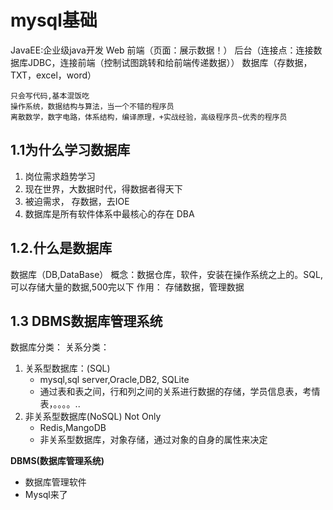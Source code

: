 # mysql基础
JavaEE:企业级java开发 Web
前端（页面：展示数据！）
后台（连接点：连接数据库JDBC，连接前端（控制试图跳转和给前端传递数据））
数据库（存数据，TXT，excel，word）

```
只会写代码,基本混饭吃
操作系统，数据结构与算法，当一个不错的程序员
离散数学，数字电路，体系结构，编译原理，+实战经验，高级程序员~优秀的程序员
```

## 1.1为什么学习数据库
1. 岗位需求趋势学习
2. 现在世界，大数据时代，得数据者得天下
3. 被迫需求， 存数据，去IOE
4. 数据库是所有软件体系中最核心的存在 DBA

## 1.2.什么是数据库
数据库（DB,DataBase）
概念：数据仓库，软件，安装在操作系统之上的。SQL,可以存储大量的数据,500完以下
作用： 存储数据，管理数据

## 1.3 DBMS数据库管理系统
数据库分类：
关系分类：
1. 关系型数据库：(SQL)
    - mysql,sql server,Oracle,DB2, SQLite
    - 通过表和表之间，行和列之间的关系进行数据的存储，学员信息表，考情表，。。。。..
2. 非关系型数据库(NoSQL) Not Only
    - Redis,MangoDB
    - 非关系型数据库，对象存储，通过对象的自身的属性来决定
   
**DBMS(数据库管理系统)**
- 数据库管理软件
- Mysql来了 